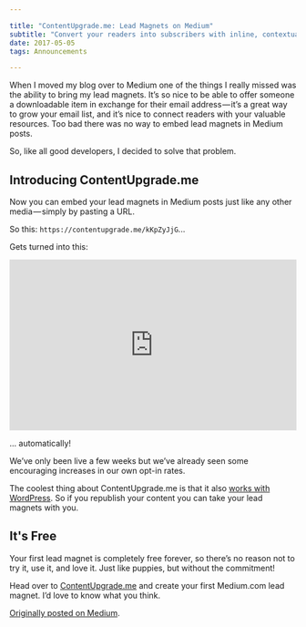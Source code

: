 ```yaml
---

title: "ContentUpgrade.me: Lead Magnets on Medium"
subtitle: "Convert your readers into subscribers with inline, contextual lead magnets, opt-in forms, and calls to action"
date: 2017-05-05 
tags: Announcements

---
```


When I moved my blog over to Medium one of the things I really missed was the ability to bring my lead magnets. It’s so nice to be able to offer someone a downloadable item in exchange for their email address — it’s a great way to grow your email list, and it’s nice to connect readers with your valuable resources. Too bad there was no way to embed lead magnets in Medium posts.

So, like all good developers, I decided to solve that problem.

## Introducing ContentUpgrade.me

Now you can embed your lead magnets in Medium posts just like any other media — simply by pasting a URL.

So this: `https://contentupgrade.me/kKpZyJjG`...

Gets turned into this:

<div style="width: 100%; position: relative;">
  <iframe scrolling="no" width="100%" height="300" frameborder="0" border="no" src="https://contentupgrade.me/kKpZyJjG.html?ref="></iframe>
</div>

... automatically!

We’ve only been live a few weeks but we’ve already seen some encouraging increases in our own opt-in rates.

The coolest thing about ContentUpgrade.me is that it also [works with WordPress](https://contentupgrade.me/help/wordpress). So if you republish your content you can take your lead magnets with you.

## It's Free

Your first lead magnet is completely free forever, so there’s no reason not to try it, use it, and love it. Just like puppies, but without the commitment!

Head over to [ContentUpgrade.me](https://contentupgrade.me?ref=mysmallidea.com) and create your first Medium.com lead magnet. I’d love to know what you think.

[Originally posted on Medium](https://medium.com/contentupgrademe/lead-magnets-on-medium-yes-we-can-54a606267bc7).

